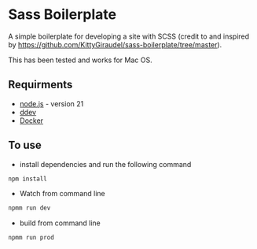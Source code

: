 # Sass Boilerplate

A simple boilerplate for developing a site with SCSS (credit to and inspired by https://github.com/KittyGiraudel/sass-boilerplate/tree/master).

This has been tested and works for Mac OS.

## Requirments

- [node.js](https://nodejs.org/en) - version 21
- [ddev](https://ddev.readthedocs.io/en/stable/users/install/)
- [Docker](https://docs.docker.com/get-docker/)

## To use

- install dependencies and run the following command

```bash
npm install
```

- Watch from command line

```bash
npmm run dev
```

- build from command line

```bash
npmm run prod
```